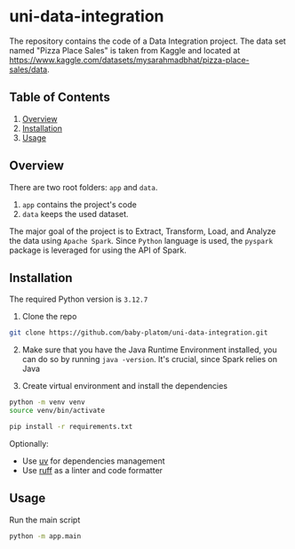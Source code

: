 # uni-data-integration
The repository contains the code of a Data Integration project. The data set named "Pizza Place Sales" is taken from Kaggle and located at https://www.kaggle.com/datasets/mysarahmadbhat/pizza-place-sales/data.

## Table of Contents
1. [Overview](#overview)
2. [Installation](#installation)
3. [Usage](#usage)

## Overview
There are two root folders: `app` and `data`.
1. `app` contains the project's code
2. `data` keeps the used dataset.

The major goal of the project is to Extract, Transform, Load, and Analyze the data using `Apache Spark`. Since `Python` language is used, the `pyspark` package is leveraged for using the API of Spark. 

## Installation
The required Python version is `3.12.7`

1. Clone the repo
```sh
git clone https://github.com/baby-platom/uni-data-integration.git
```

2. Make sure that you have the Java Runtime Environment installed, you can do so by running `java -version`. It's crucial, since Spark relies on Java

3. Create virtual environment and install the dependencies
```sh
python -m venv venv
source venv/bin/activate

pip install -r requirements.txt
```

Optionally: 
- Use [uv](https://docs.astral.sh/uv/) for dependencies management
- Use [ruff](https://docs.astral.sh/ruff/) as a linter and code formatter

## Usage
Run the main script
```sh
python -m app.main
```
